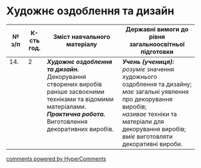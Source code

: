 <div id="hypercomments_widget" class="js-hypercomments-widget invisible"></div>

 # Художнє оздоблення та дизайн

<table>
  <tr>
    <td width="10%" align="center"><b>№ з/п</b></td>
    <td width="10%" align="center"><b>К-сть год.</b></td>
    <td width="40%" align="center"><b>Зміст навчального матеріалу</b></td>
    <td width="60%" align="center"><b>Державні вимоги до рівня загальноосвітньої підготовки</b></td>
  </tr>
<tbody>
  <tr>
    <td width="10%" style="vertical-align:top !important;">
14.</td>
    <td width="10%" style="vertical-align:top !important;">
2</td>
    <td width="40%" style="vertical-align:top !important;">
<b><i>Художнє оздоблення та дизайн.</i></b>  Декорування створених виробів раніше засвоєними техніками та відомими матеріалами.  <br>
<b><i>Практична робота.</i></b> <br>
Виготовлення декоративних виробів.<br>
</td>
    <td width="60%" style="vertical-align:top !important;">
<i><b>Учень (учениця):</b></i><br>
<i>розуміє</i> значення художнього оздоблення та дизайну;<br>
<i>має</i> загальні уявлення про декорування виробів;<br>
<i>називає</i> техніки та матеріали для декорування виробів;<br>
<i>вміє</i> виготовляти декоративні вироби.<br>
</td>
  </tr>
</tbody>
</table>

<div class="js-hypercomments-container">
<a href="http://hypercomments.com" class="hc-link" title="comments widget">comments powered by HyperComments</a>
</div>